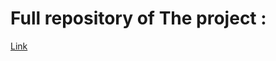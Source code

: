 # Full repository of The project :
[Link](https://github.com/Saad711T/IBM-Data-Analysis-With-Python)